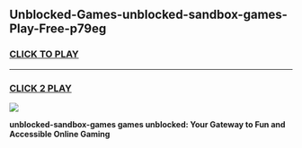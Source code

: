 
## Unblocked-Games-unblocked-sandbox-games-Play-Free-p79eg
<h3>
<a href="https://premium76.site?title=unblocked-sandbox-games&ref=10A">CLICK TO PLAY</a></h3>
<hr>

<h3>
<a href="https://premium76.site?title=unblocked-sandbox-games&ref=10A">CLICK 2 PLAY</a>
  
</h3>

<a href="https://premium76.site?title=unblocked-sandbox-games&ref=10A"><img src="https://clearcache.store/games.png"></a>


**unblocked-sandbox-games games unblocked: Your Gateway to Fun and Accessible Online Gaming**
